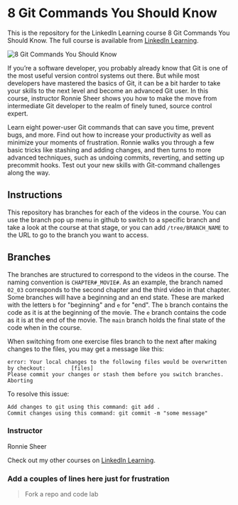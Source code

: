 # 8 Git Commands You Should Know
This is the repository for the LinkedIn Learning course 8 Git Commands You Should Know. The full course is available from [LinkedIn Learning][lil-course-url].

![8 Git Commands You Should Know][lil-thumbnail-url] 

If you’re a software developer, you probably already know that Git is one of the most useful version control systems out there. But while most developers have mastered the basics of Git, it can be a bit harder to take your skills to the next level and become an advanced Git user. In this course, instructor Ronnie Sheer shows you how to make the move from intermediate Git developer to the realm of finely tuned, source control expert.

Learn eight power-user Git commands that can save you time, prevent bugs, and more. Find out how to increase your productivity as well as minimize your moments of frustration. Ronnie walks you through a few basic tricks like stashing and adding changes, and then turns to more advanced techniques, such as undoing commits, reverting, and setting up precommit hooks. Test out your new skills with Git-command challenges along the way.

## Instructions
This repository has branches for each of the videos in the course. You can use the branch pop up menu in github to switch to a specific branch and take a look at the course at that stage, or you can add `/tree/BRANCH_NAME` to the URL to go to the branch you want to access.

## Branches
The branches are structured to correspond to the videos in the course. The naming convention is `CHAPTER#_MOVIE#`. As an example, the branch named `02_03` corresponds to the second chapter and the third video in that chapter. 
Some branches will have a beginning and an end state. These are marked with the letters `b` for "beginning" and `e` for "end". The `b` branch contains the code as it is at the beginning of the movie. The `e` branch contains the code as it is at the end of the movie. The `main` branch holds the final state of the code when in the course.

When switching from one exercise files branch to the next after making changes to the files, you may get a message like this:

    error: Your local changes to the following files would be overwritten by checkout:        [files]
    Please commit your changes or stash them before you switch branches.
    Aborting

To resolve this issue:
	
    Add changes to git using this command: git add .
	Commit changes using this command: git commit -m "some message"


### Instructor

Ronnie Sheer 
                            


                            

Check out my other courses on [LinkedIn Learning](https://www.linkedin.com/learning/instructors/ronnie-sheer).

[lil-course-url]: https://www.linkedin.com/learning/8-git-commands-you-should-know
[lil-thumbnail-url]: https://cdn.lynda.com/course/3021325/3021325-1645560341111-16x9.jpg


### Add a couples of lines here just for frustration

> Fork a repo and code lab
